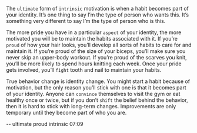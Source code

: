 The `ultimate` form of `intrinsic` motivation is when a habit becomes
part of your identity. It’s one thing to say I’m the type of person who
wants this. It’s something very different to say I’m the type of person
who is this.

The more pride you have in a particular `aspect` of your identity, the
more motivated you will be to maintain the habits associated with it. If
you’re `proud` of how your hair looks, you’ll develop all sorts of habits to
care for and maintain it. If you’re proud of the size of your biceps,
you’ll make sure you never skip an upper-body workout. If you’re
proud of the scarves you knit, you’ll be more likely to spend hours
knitting each week. Once your pride gets involved, you’ll `fight` tooth
and nail to maintain your habits.

True behavior change is identity change. You might start a habit
because of motivation, but the only reason you’ll stick with one is that
it becomes part of your identity. Anyone can `convince` themselves to
visit the gym or eat healthy once or twice, but if you don’t `shift` the
belief behind the behavior, then it is hard to stick with long-term
changes. Improvements are only temporary until they become part of
who you are.

--
ultimate
proud
intrinsic
07:09